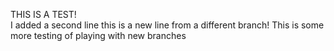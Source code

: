 THIS IS A TEST!  
I added a second line
this is a new line from a different branch!
This is some more testing of playing with new branches

